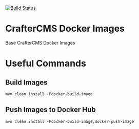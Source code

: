 
[![Build Status](https://travis-ci.org/AParise1217/CrafterCMS-Docker-Images.svg?branch=master)](https://travis-ci.org/AParise1217/CrafterCMS-Docker-Images)

# CrafterCMS Docker Images
Base CrafterCMS Docker Images


# Useful Commands

## Build Images
`mvn clean install -Pdocker-build-image`

## Push Images to Docker Hub
`mvn clean install -Pdocker-build-image,docker-push-image`

